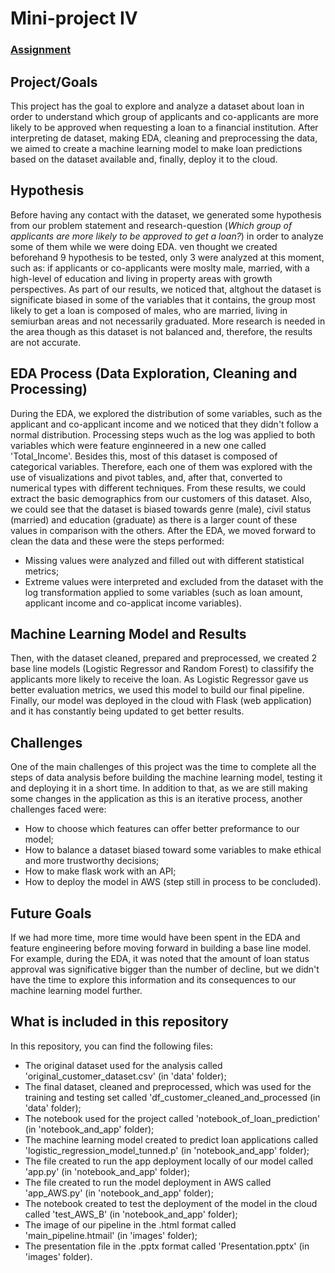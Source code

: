 # Mini-project IV

### [Assignment](assignment.md)

## Project/Goals
This project has the goal to explore and analyze a dataset about loan in order to understand which group of applicants and co-applicants are more likely to be approved when requesting a loan to a financial institution. After interpreting de dataset, making EDA, cleaning and preprocessing the data, we aimed to create a machine learning model to make loan predictions based on the dataset available and, finally, deploy it to the cloud.

## Hypothesis
Before having any contact with the dataset, we generated some hypothesis from our problem statement and research-question (*Which group of applicants are more likely to be approved to get a loan?*) in order to analyze some of them while we were doing EDA. ven thought we created beforehand 9 hypothesis to be tested, only 3 were analyzed at this moment, such as: if applicants or co-applicants were moslty male, married, with a high-level of education and living in property areas with growth perspectives. As part of our results, we noticed that, altghout the dataset is significate biased in some of the variables that it contains, the group most likely to get a loan is composed of males, who are married, living in semiurban areas and not necessarily graduated. More research is needed in the area though as this dataset is not balanced and, therefore, the results are not accurate.

## EDA Process (Data Exploration, Cleaning and Processing)
During the EDA, we explored the distribution of some variables, such as the applicant and co-applicant income and we noticed that they didn't follow a normal distribution. Processing steps wuch as the log was applied to both variables which were feature enginneered in a new one called 'Total_Income'. 
Besides this, most of this dataset is composed of categorical variables. Therefore, each one of them was explored with the use of visualizations and pivot tables, and, after that, converted to numerical types with different techniques. 
From these results, we could extract the basic demographics from our customers of this dataset. Also, we could see that the dataset is biased towards genre (male), civil status (married) and education (graduate) as there is a larger count of these values in comparison with the others. 
After the EDA, we moved forward to clean the data and these were the steps performed: 
- Missing values were analyzed and filled out with different statistical metrics;
- Extreme values were interpreted and excluded from the dataset with the log transformation applied to some variables (such as loan amount, applicant income and co-applicat income variables).

## Machine Learning Model and Results
Then, with the dataset cleaned, prepared and preprocessed, we created 2 base line models (Logistic Regressor and Random Forest) to classifify the applicants more likely to receive the loan. As Logistic Regressor gave us better evaluation metrics, we used this model to build our final pipeline. 
Finally, our model was deployed in the cloud with Flask (web application) and it has constantly being updated to get better results. 

## Challenges 
One of the main challenges of this project was the time to complete all the steps of data analysis before building the machine learning model, testing it and deploying it in a short time. In addition to that, as we are still making some changes in the application as this is an iterative process, another challenges faced were: 
- How to choose which features can offer better preformance to our model;
- How to balance a dataset biased toward some variables to make ethical and more trustworthy decisions;
- How to make flask work with an API;
- How to deploy the model in AWS (step still in process to be concluded).

## Future Goals
If we had more time, more time would have been spent in the EDA and feature engineering before moving forward in building a base line model. For example, during the EDA, it was noted that the amount of loan status approval was significative bigger than the number of decline, but we didn't have the time to explore this information and its consequences to our machine learning model further. 

## What is included in this repository
In this repository, you can find the following files:
- The original dataset used for the analysis called 'original_customer_dataset.csv' (in 'data' folder);
- The final dataset, cleaned and preprocessed, which was used for the training and testing set called 'df_customer_cleaned_and_processed (in 'data' folder);
- The notebook used for the project called 'notebook_of_loan_prediction' (in 'notebook_and_app' folder);
- The machine learning model created to predict loan applications called 'logistic_regression_model_tunned.p' (in 'notebook_and_app' folder);
- The file created to run the app deployment locally of our model called 'app.py' (in 'notebook_and_app' folder);
- The file created to run the model deployment in AWS called 'app_AWS.py' (in 'notebook_and_app' folder);
- The notebook created to test the deployment of the model in the cloud called 'test_AWS_B' (in 'notebook_and_app' folder);
- The image of our pipeline in the .html format called 'main_pipeline.htmail' (in 'images' folder);
- The presentation file in the .pptx format called 'Presentation.pptx' (in 'images' folder).
